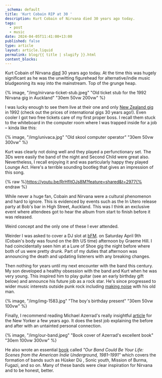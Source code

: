 ```yaml
---
_schema: default
title: 'Kurt Cobain RIP at 30 '
description: Kurt Cobain of Nirvana died 30 years ago today.
tags:
  - post
  - music
date: 2024-04-05T11:41:00+13:00
published: false
type: article
layout: article.liquid
permalink: blog/{{ title | slugify }}.html
content_blocks:
---
```

Kurt Cobain of Nirvana <a href="https://timesmachine.nytimes.com/timesmachine/1994/04/09/721212.html?pageNumber=1" title="Original Kurt Cobain obituary from the NY Times" target="_blank" rel="noopener">died</a> 30 years ago today. At the time this was hugely significant as he was the unwitting figurehead for alternative/indie music bludgeoning its way into the mainstream. Top of the grunge heap.

{% image, "/img/nirvana-ticket-stub.jpeg" "Old ticket stub for the 1992 Nirvana gig in Auckland" "30em 50vw 200vw" %}

I was lucky enough to see them live at their one and only <a href="https://www.livenirvana.com/concerts/92/92-02-09.php" title="Live details for the 1992 Auckland Nirvana gig" target="_blank" rel="noopener">New Zealand gig</a> in 1992 (check out the prices of international gigs 30 years ago!). Even cooler I got two free tickets care of my first proper boss. I recall them stuck to the whiteboard in the computer room where I was trapped inside for a job – kinda like this:

{% image, "/img/univaca.jpg" "Old skool computer operator" "30em 50vw 300vw" %}

Kurt was clearly not doing well and they played a perfunctionary set. The 3Ds were easily the band of the night and Second Child were great also. Nevertheless, I recall enjoying it and was particularly happy they played Lounge Act. Here's a terrible sounding bootleg that gives an impression of this song.

{% raw %}https://youtu.be/RrHfItOJs8M?feature=shared&t=2977{% endraw %}

While never a huge fan, Cobain and Nirvana were a cultural phenomenon and hard to ignore. This is evidenced by events such as the In Utero release party at Bob's bar in High Street, Auckland. This was I think an exclusive event where attendees got to hear the album from start to finish before it was released.

Weird concept and the only one of these I ever attended.

Weirder I was asked to cover a DJ slot at <a href="https://95bfm.com/" title="Website for 95 bFM radiostation in Auckland" target="_blank" rel="noopener">bFM</a>. on Saturday April 9th (Cobain's body was found on the 8th US time) afternoon by Graeme Hill. I had coincidentally seen him at a Lure of Shoe gig the night before where both of us were pretty drunk. Part of my duties that afternoon was announcing the death and updating listeners with any breaking changes.

Then nothing for years until my next encounter with the band this century. My son developed a healthy obsession with the band and Kurt when he was very young. This inspired him to play guitar (see an early birthday gift below) and announce his future job as a rock star. He's since progressed to wider music interests outside punk rock including [making noise](/blog/the-life-and-death-brigade.html "The boys play a show") with his old man.

{% image, "/img/img-1583.jpg" "The boy's birthday present" "30em 50vw 100vw" %}

Finally, I recommend reading Michael Azerrad's really insightful <a href="https://www.newyorker.com/culture/personal-history/my-time-with-kurt-cobain" title="Michael Azerrad's article on Kurt Cobain at the New Yorker" target="_blank" rel="noopener">article</a> for the New Yorker a few years ago. It does the best job explaining the before and after with an untainted personal connection.

{% image, "/img/our-band.jpeg" "Book cover of Azerrad's excellent book" "30em 100vw 300vw" %}

He also wrote an essential <a href="https://en.wikipedia.org/wiki/Our_Band_Could_Be_Your_Life" title="Wikipedia page detailing the book" target="_blank" rel="noopener">book</a> called *"Our Band Could Be Your Life: Scenes from the American Indie Underground, 1981–1991"* which covers the formation of bands such as Hüsker Dü , Sonic youth, Mission of Burma, Fugazi, and so on. Many of these bands were clear inspiration for Nirvana and to be honest, better.